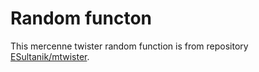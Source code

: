 # Random functon

This mercenne twister random function is from repository [ESultanik/mtwister](https://github.com/ESultanik/mtwister).